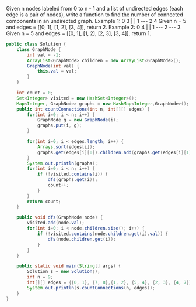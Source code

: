 Given n nodes labeled from 0 to n - 1 and a list of undirected edges (each edge is a pair of nodes), write a function to find the number of connected components in an undirected graph.
Example 1:
     0          3
     |          |
     1 --- 2    4
Given n = 5 and edges = [[0, 1], [1, 2], [3, 4]], return 2.
Example 2:
     0           4
     |           |
     1 --- 2 --- 3
Given n = 5 and edges = [[0, 1], [1, 2], [2, 3], [3, 4]], return 1.

```java
public class Solution {
	class GraphNode {
		int val = -1;
		ArrayList<GraphNode> children = new ArrayList<GraphNode>();
		GraphNode(int val) {
			this.val = val;
		}
	}

	int count = 0;
	Set<Integer> visited = new HashSet<Integer>();
	Map<Integer, GraphNode> graphs = new HashMap<Integer,GraphNode>();
	public int countConnections(int n, int[][] edges) {
		for(int i=0; i < n; i++) {
			GraphNode g = new GraphNode(i);
			graphs.put(i, g);
		}

		for(int i=0; i < edges.length; i++) {
			Arrays.sort(edges[i]);
			graphs.get(edges[i][0]).children.add(graphs.get(edges[i][1]));
		}
		System.out.println(graphs);
		for(int i=0; i < n; i++) {
			if (!visited.contains(i)) {
				dfs(graphs.get(i));
				count++;
			}
		}
		return count;
	}

	public void dfs(GraphNode node) {
		visited.add(node.val);
		for(int i=0; i < node.children.size(); i++) {
			if (!visited.contains(node.children.get(i).val)) {
				dfs(node.children.get(i));
			}
		}
	}

	public static void main(String[] args) {
		Solution s = new Solution();
		int n = 9;
		int[][] edges = {{0, 1}, {7, 8},{1, 2}, {5, 4}, {2, 3}, {4, 7}};
		System.out.println(s.countConnections(n, edges));
	}
}
```
